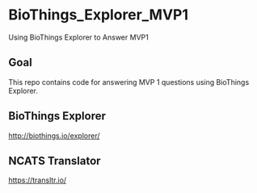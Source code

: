 # BioThings_Explorer_MVP1
Using BioThings Explorer to Answer MVP1

## Goal
This repo contains code for answering MVP 1 questions using BioThings Explorer.

## BioThings Explorer
http://biothings.io/explorer/

## NCATS Translator
https://transltr.io/

